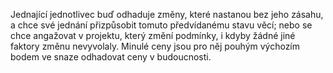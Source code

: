 Jednající jednotlivec buď odhaduje změny,<break time="0.3s"/> které nastanou bez jeho zásahu,<break time="0.3s"/> a chce své jednání přizpůsobit tomuto předvídanému stavu věcí;<break time="0.5s"/> nebo se chce angažovat v projektu,<break time="0.3s"/> který změní podmínky,<break time="0.3s"/> i kdyby žádné jiné faktory změnu nevyvolaly.<break time="0.5s"/> <prosody rate="95%">Minulé ceny jsou pro něj pouhým výchozím bodem<break time="0.3s"/> ve snaze odhadovat ceny v budoucnosti.</prosody> 